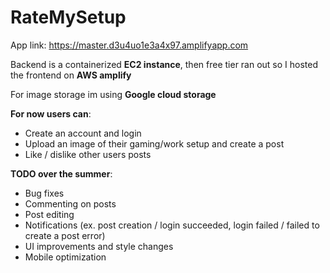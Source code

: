 # RateMySetup

App link: https://master.d3u4uo1e3a4x97.amplifyapp.com

Backend is a containerized <b>EC2 instance</b>, then free tier ran out so I hosted the frontend on <b>AWS amplify</b>

For image storage im using <b>Google cloud storage</b>

<b>For now users can</b>:
- Create an account and login
- Upload an image of their gaming/work setup and create a post
- Like / dislike other users posts

<b>TODO over the summer</b>:
- Bug fixes
- Commenting on posts
- Post editing
- Notifications (ex. post creation / login succeeded, login failed / failed to create a post error)
- UI improvements and style changes
- Mobile optimization
